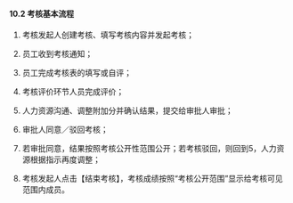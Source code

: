 #### 10.2 考核基本流程

1) 考核发起人创建考核、填写考核内容并发起考核；

2) 员工收到考核通知；

3) 员工完成考核表的填写或自评；

4) 考核评价环节人员完成评价；

5) 人力资源沟通、调整附加分并确认结果，提交给审批人审批；

6) 审批人同意／驳回考核；

7) 若审批同意，结果按照考核公开性范围公开；若考核驳回，则回到5，人力资源根据指示再度调整；

8) 考核发起人点击【结束考核】，考核成绩按照“考核公开范围”显示给考核可见范围内成员。
